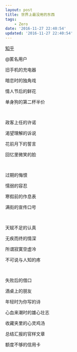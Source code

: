 ```yaml
---
layout: post
title: 世界上最没用的东西
tags: 
    - Zero
date: '2016-11-27 22:40:54'
updated: '2016-11-27 22:40:54'
---
```


[知乎](https://www.zhihu.com/question/21905681/answer/93684468)

@匿名用户


旧手机的充电器

暗恋时的独角戏

情人节后的鲜花

单身狗的第二杯半价

<br>

政客上任的许诺

渴望理解的诉说

花前月下的誓言

回忆里微笑的脸

<br>

过期的悔恨

懦弱的容忍

寒假前的作息表

满街的宣传口号

<br>

天赋不足的认真

无疾而终的情深

所谓寂寞空虚冷

不可说与人知的疼

<br>

失败后的借口

酒桌上的朋友

年轻时为你写的诗

心血来潮时的雄心壮志


收藏夹里的心灵鸡汤

总结汇报的官样文章

额度不够的信用卡